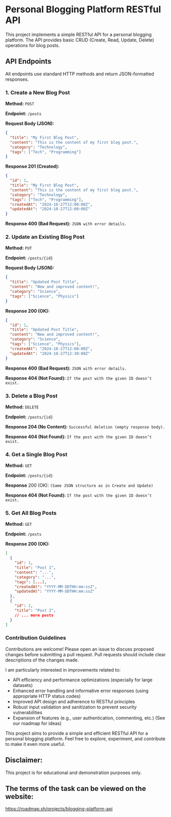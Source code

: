 # Personal Blogging Platform RESTful API

This project implements a simple RESTful API for a personal blogging platform.  The API provides basic CRUD (Create, Read, Update, Delete) operations for blog posts.

## API Endpoints

All endpoints use standard HTTP methods and return JSON-formatted responses.

### 1. Create a New Blog Post

**Method:** `POST`

**Endpoint:** `/posts`

**Request Body (JSON):**

```json
{
  "title": "My First Blog Post",
  "content": "This is the content of my first blog post.",
  "category": "Technology",
  "tags": ["Tech", "Programming"]
}
```
**Response 201 (Created):**

```json
{
  "id": 1,
  "title": "My First Blog Post",
  "content": "This is the content of my first blog post.",
  "category": "Technology",
  "tags": ["Tech", "Programming"],
  "createdAt": "2024-10-27T12:00:00Z",
  "updatedAt": "2024-10-27T12:00:00Z"
}
```

**Response 400 (Bad Request):** `JSON with error details.`

### 2. Update an Existing Blog Post

**Method:** `PUT`

**Endpoint:** `/posts/{id}`

**Request Body (JSON):**

```json
{
  "title": "Updated Post Title",
  "content": "New and improved content!",
  "category": "Science",
  "tags": ["Science", "Physics"]
}
```

**Response 200 (OK):**

```json
{
  "id": 1,
  "title": "Updated Post Title",
  "content": "New and improved content!",
  "category": "Science",
  "tags": ["Science", "Physics"],
  "createdAt": "2024-10-27T12:00:00Z",
  "updatedAt": "2024-10-27T12:30:00Z"
}
```

**Response 400 (Bad Request):** `JSON with error details.`

**Response 404 (Not Found):** `If the post with the given ID doesn’t exist.`

### 3. Delete a Blog Post

**Method:** `DELETE`

**Endpoint:** `/posts/{id}`

**Response 204 (No Content):** `Successful deletion (empty response body).`

**Response 404 (Not Found):** `If the post with the given ID doesn’t exist.`

### 4. Get a Single Blog Post

**Method:** `GET`

**Endpoint:** `/posts/{id}`

**Response** 200 (OK): `(Same JSON structure as in Create and Update)`

**Response 404 (Not Found):** `If the post with the given ID doesn’t exist.`

### 5. Get All Blog Posts

**Method:** `GET`

**Endpoint:** `/posts`

**Response 200 (OK):**

```json
[
  {
    "id": 1,
    "title": "Post 1",
    "content": "...",
    "category": "...",
    "tags": [...],
    "createdAt": "YYYY-MM-DDTHH:mm:ssZ",
    "updatedAt": "YYYY-MM-DDTHH:mm:ssZ"
  },
  {
    "id": 2,
    "title": "Post 2",
    // ... more posts
  }
]

```

### Contribution Guidelines
Contributions are welcome! Please open an issue to discuss proposed changes before submitting a pull request.  Pull requests should include clear descriptions of the changes made.

I am particularly interested in improvements related to:

* API efficiency and performance optimizations (especially for large datasets)
* Enhanced error handling and informative error responses (using appropriate HTTP status codes)
* Improved API design and adherence to RESTful principles
* Robust input validation and sanitization to prevent security vulnerabilities
* Expansion of features (e.g., user authentication, commenting, etc.)  (See our roadmap for ideas)

This project aims to provide a simple and efficient RESTful API for a personal blogging platform.  Feel free to explore, experiment, and contribute to make it even more useful.

## Disclaimer:
This project is for educational and demonstration purposes only.

## The terms of the task can be viewed on the website:
https://roadmap.sh/projects/blogging-platform-api
